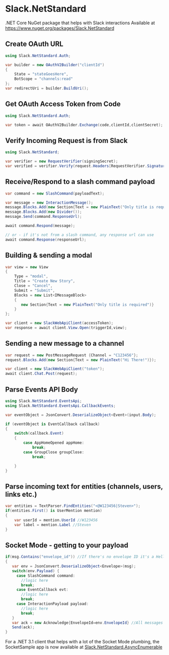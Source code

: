 # Slack.NetStandard
.NET Core NuGet package that helps with Slack interactions
Available at https://www.nuget.org/packages/Slack.NetStandard

## Create OAuth URL

```csharp
using Slack.NetStandard.Auth;

var builder = new OAuthV2Builder("clientId")
{
    State = "stateGoesHere", 
    BotScope = "channels:read"
};
var redirectUri = builder.BuildUri(); 
```

## Get OAuth Access Token from Code

```csharp
using Slack.NetStandard.Auth;

var token = await OAuthV2Builder.Exchange(code,clientId,clientSecret);
```


## Verify Incoming Request is from Slack

```csharp
using Slack.NetStandard;

var verifier = new RequestVerifier(signingSecret);
var verified = verifier.Verify(request.Headers[RequestVerifier.SignatureHeaderName], long.Parse(request.Headers[RequestVerifier.TimestampHeaderName]), request.Body);
```

## Receive/Respond to a slash command payload

```csharp
var command = new SlashCommand(payloadText);

var message = new InteractionMessage();
message.Blocks.Add(new Section{Text = new PlainText("Only title is required")});
message.Blocks.Add(new Divider());
message.Send(command.ResponseUrl);

await command.Respond(message);

// or - if it's not from a slash command, any response url can use
await command.Response(responseUrl);
```

## Building & sending a modal

```csharp
var view = new View
{
    Type = "modal",
    Title = "Create New Story",
    Close = "Cancel",
    Submit = "Submit",
    Blocks = new List<IMessageBlock>
    {
       new Section{Text = new PlainText("Only title is required")}
    }
};

var client = new SlackWebApiClient(accessToken);
var response = await client.View.Open(triggerId,view);
```

## Sending a new message to a channel

```csharp
var request = new PostMessageRequest {Channel = "C123456"};
request.Blocks.Add(new Section{Text = new PlainText("Hi There!")});

var client = new SlackWebApiClient("token");
await client.Chat.Post(request);
```

## Parse Events API Body

```csharp
using Slack.NetStandard.EventsApi;
using Slack.NetStandard.EventsApi.CallbackEvents;

var eventObject = JsonConvert.DeserializeObject<Event>(input.Body);

if (eventObject is EventCallback callback)
{
    switch(callback.Event)
    {
        case AppHomeOpened appHome:
            break;
        case GroupClose groupClose:
            break;

    }
}
```

## Parse incoming text for entities (channels, users, links etc.)
```csharp
var entities = TextParser.FindEntities("<@W123456|Steven>");
if(entities.First() is UserMention mention)
{
    var userId = mention.UserId //W123456
    var label = mention.Label //Steven
}
```

## Socket Mode - getting to your payload
```csharp
if(msg.Contains("envelope_id")) //If there's no envelope ID it's a Hello or Disconnect object
{
   var env = JsonConvert.DeserializeObject<Envelope>(msg);
   switch(env.Payload) {
     case SlashCommand command:
       //logic here
       break;
     case EventCallback evt: 
       //logic here
       break;
     case InteractionPayload payload:
       //logic here
       break;
   }
   var ack = new Acknowledge{EnvelopeId=env.EnvelopeId} //All messages must be acknowledged within a few seconds
   Send(ack);
}
```
For a .NET 3.1 client that helps with a lot of the Socket Mode plumbing, the SocketSample app is now available at [Slack.NetStandard.AsyncEnumerable](https://www.nuget.org/packages/Slack.NetStandard.AsyncEnumerable)